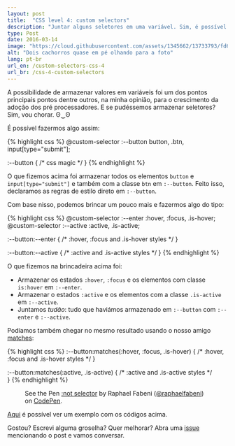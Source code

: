 ```yaml
---
layout: post
title:  "CSS level 4: custom selectors"
description: "Juntar alguns seletores em uma variável. Sim, é possível."
type: Post
date: 2016-03-14
image: "https://cloud.githubusercontent.com/assets/1345662/13733793/fd6e4256-e975-11e5-8498-ff80c382917d.jpg"
alt: "Dois cachorros quase em pé olhando para a foto"
lang: pt-br
url_en: /custom-selectors-css-4
url_br: /css-4-custom-selectors
---
```


A possibilidade de armazenar valores em variáveis foi um dos pontos principais pontos dentre outros, na minha opinião, para o crescimento da adoção dos pré processadores. E se pudéssemos armazenar seletores? Sim, vou chorar. ʘ‿ʘ

É possível fazermos algo assim:

{% highlight css %}
@custom-selector :--button button, .btn, input[type="submit"];

:--button {
  /* css magic */ 
}
{% endhighlight %}

O que fizemos acima foi armazenar todos os elementos `button` e `input[type="submit"]` e também com a classe `btn` em `:--button`. Feito isso, declaramos as regras de estilo direto em `:--button`.

Com base nisso, podemos brincar um pouco mais e fazermos algo do tipo:

{% highlight css %}
@custom-selector :--enter :hover, :focus, .is-hover;
@custom-selector :--active :active, .is-active;

:--button:--enter {
  /* :hover, :focus and .is-hover styles */
}

:--button:--active {
  /* :active and .is-active styles */
}
{% endhighlight %}

O que fizemos na brincadeira acima foi:

* Armazenar os estados `:hover`, `:focus` e os elementos com classe `is:hover` em `:--enter`.
* Armazenar o estados `:active` e os elementos com a classe `.is-active` em `:--active`.
* Juntamos *tudão*: tudo que haviámos armazenado em `:--button` com `:--enter` e `:--active`.

Podíamos também chegar no mesmo resultado usando o nosso amigo [matches](/css-4-seletor-matches/):

{% highlight css %}
:--button:matches(:hover, :focus, .is-hover) {
  /* :hover, :focus and .is-hover styles */
}

:--button:matches(:active, .is-active) {
  /* :active and .is-active styles */  
}
{% endhighlight %}

<figure class="text-center loading">
  <p data-height="145" data-theme-id="4240" data-slug-hash="eZzjVw" data-default-tab="result" data-user="raphaelfabeni" class="codepen">See the Pen <a href="http://codepen.io/raphaelfabeni/pen/eZzjVw/">:not selector</a> by Raphael Fabeni (<a href="http://codepen.io/raphaelfabeni">@raphaelfabeni</a>) on <a href="http://codepen.io">CodePen</a>.</p>
</figure>

[Aqui](http://codepen.io/raphaelfabeni/pen/eZzjVw) é possível ver um exemplo com os códigos acima.

Gostou? Escrevi alguma groselha? Quer melhorar? Abra uma [issue](https://github.com/raphaelfabeni/raphaelfabeni.github.io/issues) mencionando o post e vamos conversar.

<script async src="//assets.codepen.io/assets/embed/ei.js"></script>